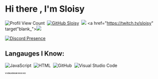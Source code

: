 # Hi there , I'm Sloisy
![Profil View Count](https://komarev.com/ghpvc/?username=sloisy&color=000000)&nbsp;
[![GitHub Sloisy](https://img.shields.io/github/followers/sloisy?label=follow&style=social)](https://github.com/sloisy)&nbsp;
<a href="https://instagram.com/jbatuq"><img src="https://img.shields.io/badge/@jbatuq-8b72ff?style=flat&logo=Instagram&logoColor=white"/></a>
<a href="https://twitch.tv/sloisy" target"blank_"><img src="https://img.shields.io/badge/Twitch-9146FF?style=for-the-badge&logo=twitch&logoColor=white"></a>&nbsp;


[![Discord Presence](https://lanyard-profile-readme.vercel.app/api/451059836172501013?theme=dark&bg=1c1c1c&animated=true&hideDiscrim=true&borderRadius=30px)](https://discord.com/users/451059836172501013)


## Langauges I Know:
![JavaScript](https://img.shields.io/badge/-JavaScript-05122A?style=flat&logo=javascript)&nbsp;
![HTML](https://img.shields.io/badge/-HTML-05122A?style=flat&logo=HTML5)&nbsp;
![GitHub](https://img.shields.io/badge/-GitHub-05122A?style=flat&logo=github)&nbsp;
![Visual Studio Code](https://img.shields.io/badge/-Visual%20Studio%20Code-05122A?style=flat&logo=visual-studio-code&logoColor=007ACC)&nbsp;

<h1 style="font-size:35%;"> VI VENLVERSUM VIVUS VICI </h1>
